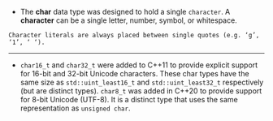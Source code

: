 - The **char** data type was designed to hold a single `character`. A **character** can be a single letter, number, symbol, or whitespace.
```ad-note
Character literals are always placed between single quotes (e.g. ‘g’, ‘1’, ‘ ‘).
```

---
- `char16_t` and `char32_t` were added to C++11 to provide explicit support for 16-bit and 32-bit Unicode characters. These char types have the same size as `std::uint_least16_t` and `std::uint_least32_t` respectively (but are distinct types). `char8_t` was added in C++20 to provide support for 8-bit Unicode (UTF-8). It is a distinct type that uses the same representation as `unsigned char`.